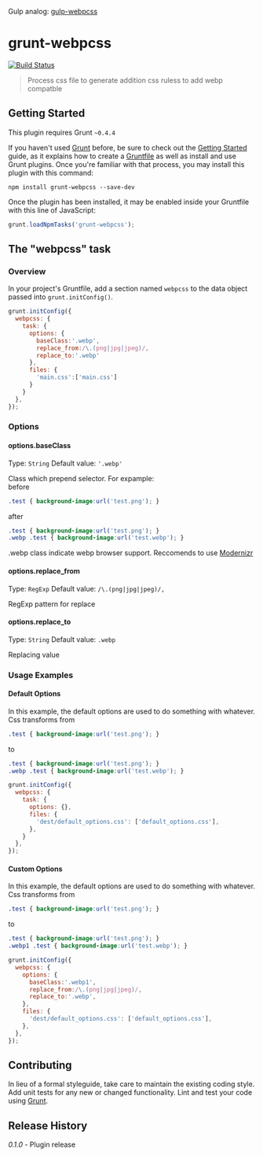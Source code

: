 Gulp analog: [gulp-webpcss](https://github.com/lexich/gulp-webpcss)
# grunt-webpcss

[![Build Status](https://travis-ci.org/lexich/grunt-webpcss.svg?branch=master)](https://travis-ci.org/lexich/grunt-webpcss)

> Process css file to generate addition css ruless to add webp compatble

## Getting Started
This plugin requires Grunt `~0.4.4`

If you haven't used [Grunt](http://gruntjs.com/) before, be sure to check out the [Getting Started](http://gruntjs.com/getting-started) guide, as it explains how to create a [Gruntfile](http://gruntjs.com/sample-gruntfile) as well as install and use Grunt plugins. Once you're familiar with that process, you may install this plugin with this command:

```shell
npm install grunt-webpcss --save-dev
```

Once the plugin has been installed, it may be enabled inside your Gruntfile with this line of JavaScript:

```js
grunt.loadNpmTasks('grunt-webpcss');
```

## The "webpcss" task

### Overview
In your project's Gruntfile, add a section named `webpcss` to the data object passed into `grunt.initConfig()`.

```js
grunt.initConfig({
  webpcss: {
    task: {
      options: {
        baseClass:'.webp',
        replace_from:/\.(png|jpg|jpeg)/,
        replace_to:'.webp'
      },
      files: {
        'main.css':['main.css']
      }
    }
  },
});
```

### Options

#### options.baseClass
Type: `String`
Default value: `'.webp'`

Class which prepend selector. For expample:  
before
```css
.test { background-image:url('test.png'); }
```

after
```css
.test { background-image:url('test.png'); }
.webp .test { background-image:url('test.webp'); }
```

.webp class indicate webp browser support. Reccomends to use [Modernizr](https://modernizr.com/‎)

#### options.replace_from
Type: `RegExp`
Default value: `/\.(png|jpg|jpeg)/,`

RegExp pattern for replace

#### options.replace_to
Type: `String`
Default value: `.webp`

Replacing value

### Usage Examples

#### Default Options
In this example, the default options are used to do something with whatever. 
Css transforms from
```css
.test { background-image:url('test.png'); }
```
to
```css
.test { background-image:url('test.png'); }
.webp .test { background-image:url('test.webp'); }
```


```js
grunt.initConfig({
  webpcss: {
    task: {
      options: {},
      files: {
        'dest/default_options.css': ['default_options.css'],
      },
    }
  },
});
```

#### Custom Options
In this example, the default options are used to do something with whatever. 
Css transforms from
```css
.test { background-image:url('test.png'); }
```
to
```css
.test { background-image:url('test.png'); }
.webp1 .test { background-image:url('test.webp'); }
```


```js
grunt.initConfig({
  webpcss: {
    options: {
      baseClass:'.webp1',
      replace_from:/\.(png|jpg|jpeg)/,
      replace_to:'.webp',
    },
    files: {
      'dest/default_options.css': ['default_options.css'],
    },
  },
});
```

## Contributing
In lieu of a formal styleguide, take care to maintain the existing coding style. Add unit tests for any new or changed functionality. Lint and test your code using [Grunt](http://gruntjs.com/).

## Release History
_0.1.0_ - Plugin release
